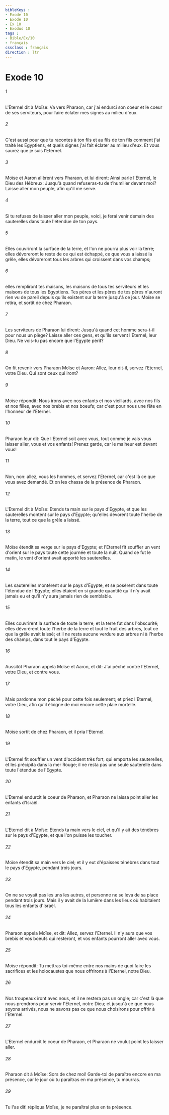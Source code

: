 ```yaml
---
bibleKeys : 
- Exode 10
- Exode 10
- Ex 10
- Exodus 10
tags : 
- Bible/Ex/10
- français
cssclass : français
direction : ltr
---
```


# Exode 10

###### 1
L'Eternel dit à Moïse: Va vers Pharaon, car j'ai endurci son coeur et le coeur de ses serviteurs, pour faire éclater mes signes au milieu d'eux.
###### 2
C'est aussi pour que tu racontes à ton fils et au fils de ton fils comment j'ai traité les Egyptiens, et quels signes j'ai fait éclater au milieu d'eux. Et vous saurez que je suis l'Eternel.
###### 3
Moïse et Aaron allèrent vers Pharaon, et lui dirent: Ainsi parle l'Eternel, le Dieu des Hébreux: Jusqu'à quand refuseras-tu de t'humilier devant moi? Laisse aller mon peuple, afin qu'il me serve.
###### 4
Si tu refuses de laisser aller mon peuple, voici, je ferai venir demain des sauterelles dans toute l'étendue de ton pays.
###### 5
Elles couvriront la surface de la terre, et l'on ne pourra plus voir la terre; elles dévoreront le reste de ce qui est échappé, ce que vous a laissé la grêle, elles dévoreront tous les arbres qui croissent dans vos champs;
###### 6
elles rempliront tes maisons, les maisons de tous tes serviteurs et les maisons de tous les Egyptiens. Tes pères et les pères de tes pères n'auront rien vu de pareil depuis qu'ils existent sur la terre jusqu'à ce jour. Moïse se retira, et sortit de chez Pharaon.
###### 7
Les serviteurs de Pharaon lui dirent: Jusqu'à quand cet homme sera-t-il pour nous un piège? Laisse aller ces gens, et qu'ils servent l'Eternel, leur Dieu. Ne vois-tu pas encore que l'Egypte périt?
###### 8
On fit revenir vers Pharaon Moïse et Aaron: Allez, leur dit-il, servez l'Eternel, votre Dieu. Qui sont ceux qui iront?
###### 9
Moïse répondit: Nous irons avec nos enfants et nos vieillards, avec nos fils et nos filles, avec nos brebis et nos boeufs; car c'est pour nous une fête en l'honneur de l'Eternel.
###### 10
Pharaon leur dit: Que l'Eternel soit avec vous, tout comme je vais vous laisser aller, vous et vos enfants! Prenez garde, car le malheur est devant vous!
###### 11
Non, non: allez, vous les hommes, et servez l'Eternel, car c'est là ce que vous avez demandé. Et on les chassa de la présence de Pharaon.
###### 12
L'Eternel dit à Moïse: Etends ta main sur le pays d'Egypte, et que les sauterelles montent sur le pays d'Egypte; qu'elles dévorent toute l'herbe de la terre, tout ce que la grêle a laissé.
###### 13
Moïse étendit sa verge sur le pays d'Egypte; et l'Eternel fit souffler un vent d'orient sur le pays toute cette journée et toute la nuit. Quand ce fut le matin, le vent d'orient avait apporté les sauterelles.
###### 14
Les sauterelles montèrent sur le pays d'Egypte, et se posèrent dans toute l'étendue de l'Egypte; elles étaient en si grande quantité qu'il n'y avait jamais eu et qu'il n'y aura jamais rien de semblable.
###### 15
Elles couvrirent la surface de toute la terre, et la terre fut dans l'obscurité; elles dévorèrent toute l'herbe de la terre et tout le fruit des arbres, tout ce que la grêle avait laissé; et il ne resta aucune verdure aux arbres ni à l'herbe des champs, dans tout le pays d'Egypte.
###### 16
Aussitôt Pharaon appela Moïse et Aaron, et dit: J'ai péché contre l'Eternel, votre Dieu, et contre vous.
###### 17
Mais pardonne mon péché pour cette fois seulement; et priez l'Eternel, votre Dieu, afin qu'il éloigne de moi encore cette plaie mortelle.
###### 18
Moïse sortit de chez Pharaon, et il pria l'Eternel.
###### 19
L'Eternel fit souffler un vent d'occident très fort, qui emporta les sauterelles, et les précipita dans la mer Rouge; il ne resta pas une seule sauterelle dans toute l'étendue de l'Egypte.
###### 20
L'Eternel endurcit le coeur de Pharaon, et Pharaon ne laissa point aller les enfants d'Israël.
###### 21
L'Eternel dit à Moïse: Etends ta main vers le ciel, et qu'il y ait des ténèbres sur le pays d'Egypte, et que l'on puisse les toucher.
###### 22
Moïse étendit sa main vers le ciel; et il y eut d'épaisses ténèbres dans tout le pays d'Egypte, pendant trois jours.
###### 23
On ne se voyait pas les uns les autres, et personne ne se leva de sa place pendant trois jours. Mais il y avait de la lumière dans les lieux où habitaient tous les enfants d'Israël.
###### 24
Pharaon appela Moïse, et dit: Allez, servez l'Eternel. Il n'y aura que vos brebis et vos boeufs qui resteront, et vos enfants pourront aller avec vous.
###### 25
Moïse répondit: Tu mettras toi-même entre nos mains de quoi faire les sacrifices et les holocaustes que nous offrirons à l'Eternel, notre Dieu.
###### 26
Nos troupeaux iront avec nous, et il ne restera pas un ongle; car c'est là que nous prendrons pour servir l'Eternel, notre Dieu; et jusqu'à ce que nous soyons arrivés, nous ne savons pas ce que nous choisirons pour offrir à l'Eternel.
###### 27
L'Eternel endurcit le coeur de Pharaon, et Pharaon ne voulut point les laisser aller.
###### 28
Pharaon dit à Moïse: Sors de chez moi! Garde-toi de paraître encore en ma présence, car le jour où tu paraîtras en ma présence, tu mourras.
###### 29
Tu l'as dit! répliqua Moïse, je ne paraîtrai plus en ta présence.
